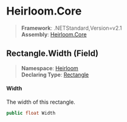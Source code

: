 # Heirloom.Core

> **Framework**: .NETStandard,Version=v2.1  
> **Assembly**: [Heirloom.Core][0]

## Rectangle.Width (Field)

> **Namespace**: [Heirloom][0]  
> **Declaring Type**: [Rectangle][1]

#### Width

The width of this rectangle.

```cs
public float Width
```

[0]: ../../../Heirloom.Core.md
[1]: ../Rectangle.md
